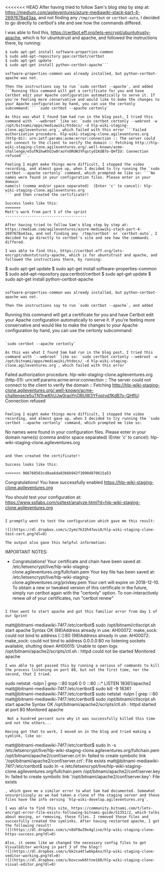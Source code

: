 <<<<<<< HEAD
After having tried to follow Sam's blog step by step at: https://medium.com/agileventures/azure-mediawiki-stack-part-4-2697678a43aa, and not finding any `/tmp/certbot` or `certbot-auto`, I decided to go directly to certbot's site and see how the commands differed.

I was able to find this, https://certbot.eff.org/lets-encrypt/ubuntutrusty-apache, which is for ubuntutrust and apache, and followed the instructions there, by running:
```$ sudo apt-get update
$ sudo apt-get install software-properties-common
$ sudo add-apt-repository ppa:certbot/certbot
$ sudo apt-get update
$ sudo apt-get install python-certbot-apache```

software-properties-common was already installed, but python-certbot-apache was not.

Then the instructions say to run `sudo certbot --apache`, and added ```Running this command will get a certificate for you and have Certbot edit your Apache configuration automatically to serve it. If you're feeling more conservative and would like to make the changes to your Apache configuration by hand, you can use the certonly subcommand:``` `sudo certbot --apache certonly`

As this was what I found Sam had run in the blog post, I tried this command with `--webroot` like so: `sudo certbot certonly --webroot -w /opt/bitnami/apps/mediawiki/htdocs/ -d hlp-wiki-staging-clone.agileventures.org`, which failed with this error ```Failed authorization procedure. hlp-wiki-staging-clone.agileventures.org (http-01): urn:ietf:params:acme:error:connection :: The server could not connect to the client to verify the domain :: Fetching http://hlp-wiki-staging-clone.agileventures.org/.well-known/acme-challenge/e5uTN1hwKhUJw0raoYnORUW3YFqstyd1KdB7o-QHfIU: Connection refused```.

Feeling I might make things more difficult, I stopped the video recording, and almost gave up, when I decided to try running the `sudo certbot --apache certonly` command, which prompted me like so: ```No names were found in your configuration files. Please enter in your domain
name(s) (comma and/or space separated)  (Enter 'c' to cancel): hlp-wiki-staging-clone.agileventures.org
``` and then created the certificate!!

Success looks like this:
=======
Matt's work from part 5 of the sprint
-------------------------------------

After having tried to follow Sam's blog step by step at: https://medium.com/agileventures/azure-mediawiki-stack-part-4-2697678a43aa, and not finding any `/tmp/certbot` or `certbot-auto`, I decided to go directly to certbot's site and see how the commands differed.

I was able to find this, https://certbot.eff.org/lets-encrypt/ubuntutrusty-apache, which is for ubuntutrust and apache, and followed the instructions there, by running:

```
$ sudo apt-get update
$ sudo apt-get install software-properties-common
$ sudo add-apt-repository ppa:certbot/certbot
$ sudo apt-get update
$ sudo apt-get install python-certbot-apache
```

software-properties-common was already installed, but python-certbot-apache was not.

Then the instructions say to run `sudo certbot --apache`, and added

```
Running this command will get a certificate for you and have Certbot edit your Apache configuration automatically to serve it. If you're feeling more conservative and would like to make the changes to your Apache configuration by hand, you can use the certonly subcommand:
```

`sudo certbot --apache certonly`

As this was what I found Sam had run in the blog post, I tried this command with `--webroot` like so: `sudo certbot certonly --webroot -w /opt/bitnami/apps/mediawiki/htdocs/ -d hlp-wiki-staging-clone.agileventures.org`, which failed with this error

```
Failed authorization procedure. hlp-wiki-staging-clone.agileventures.org (http-01): urn:ietf:params:acme:error:connection :: The server could not connect to the client to verify the domain :: Fetching http://hlp-wiki-staging-clone.agileventures.org/.well-known/acme-challenge/e5uTN1hwKhUJw0raoYnORUW3YFqstyd1KdB7o-QHfIU: Connection refused
```

Feeling I might make things more difficult, I stopped the video recording, and almost gave up, when I decided to try running the `sudo certbot --apache certonly` command, which prompted me like so:

```
No names were found in your configuration files. Please enter in your domain
name(s) (comma and/or space separated)  (Enter 'c' to cancel): hlp-wiki-staging-clone.agileventures.org
```

and then created the certificate!!

Success looks like this:

>>>>>>> 966760563cd8aa6da03b6b942f1090d870615a53
```
Congratulations! You have successfully enabled
https://hlp-wiki-staging-clone.agileventures.org

You should test your configuration at:
https://www.ssllabs.com/ssltest/analyze.html?d=hlp-wiki-staging-clone.agileventures.org
```

I promptly went to test the configuration which gave me this result:

![](https://dl.dropbox.com/s/2ymz7k32h47wvi0/hlp-wiki-staging-clone-test-cert.png?dl=0)

The output also gave this helpful information:

```
IMPORTANT NOTES:
 - Congratulations! Your certificate and chain have been saved at:
   /etc/letsencrypt/live/hlp-wiki-staging-clone.agileventures.org/fullchain.pem
   Your key file has been saved at:
   /etc/letsencrypt/live/hlp-wiki-staging-clone.agileventures.org/privkey.pem
   Your cert will expire on 2018-12-10. To obtain a new or tweaked
   version of this certificate in the future, simply run certbot again
   with the "certonly" option. To non-interactively renew *all* of
   your certificates, run "certbot renew"
```

I then went to start apache and got this familiar error from day 1 of our Sprint

```
matt@bitnami-mediawiki-74f7:/etc/certbot$ sudo /opt/bitnami/ctlscript.sh start apache
Syntax OK
(98)Address already in use: AH00072: make_sock: could not bind to address [::]:80
(98)Address already in use: AH00072: make_sock: could not bind to address 0.0.0.0:80
no listening sockets available, shutting down
AH00015: Unable to open logs
/opt/bitnami/apache2/scripts/ctl.sh : httpd could not be started
Monitored apache
```
I was able to get passed this by running a serious of commands to kill the process listening on port 80, but not the first time, nor the second, that I tried.
```
sudo netstat -tulpn | grep :::80
tcp6       0      0 :::80                   :::*                    LISTEN      18361/apache2   
matt@bitnami-mediawiki-74f7:/etc/certbot$ sudo kill -9 18361
matt@bitnami-mediawiki-74f7:/etc/certbot$ sudo netstat -tulpn | grep :::80
matt@bitnami-mediawiki-74f7:/etc/certbot$ sudo /opt/bitnami/ctlscript.sh start apache
Syntax OK
/opt/bitnami/apache2/scripts/ctl.sh : httpd started at port 80
Monitored apache
```
 Not a hundred percent sure why it was successfully killed this time and not the others...

Having got that to work, I moved on in the blog and tried making a symlink, like so:
```
matt@bitnami-mediawiki-74f7:/etc/certbot$ sudo ln -s /etc/letsencrypt/live/hlp-wiki-staging-clone.agileventures.org/fullchain.pem /opt/bitnami/apache2/conf/server.crt
ln: failed to create symbolic link '/opt/bitnami/apache2/conf/server.crt': File exists
matt@bitnami-mediawiki-74f7:/etc/certbot$ sudo ln -s /etc/letsencrypt/live/hlp-wiki-staging-clone.agileventures.org/fullchain.pem /opt/bitnami/apache2/conf/server.key
ln: failed to create symbolic link '/opt/bitnami/apache2/conf/server.key': File exists
```
, which gave me a similar error to what Sam had documented. Somewhat unsurprisingly as we had taken a clone of the staging server and those files have the info serving `hlp-wiki-develop.agileventures.org`.

I was able to find this site, https://community.bitnami.com/t/lets-encrypt-error-file-exists-following-bitnami-guide/51351/2, which talks about moving, or removing, those files. I removed those files and succesfully created the symlinks. After having restarted apache, I got the following result!
![](https://dl.dropbox.com/s/n8df8w39x4glive/hlp-wiki-staging-clone-https-success.png?dl=0)

Also, it seems like we changed the necessary config files to get VisualEditor working in part 3 of the blog!!
![](https://dl.dropbox.com/s/bk2sa4tlw6kp4xx/hlp-wiki-staging-clone-veditor-working.png?dl=0)
![](https://dl.dropbox.com/s/bovcvwk6ttne160/hlp-wiki-staging-clone-visual-editor.png?dl=0)
